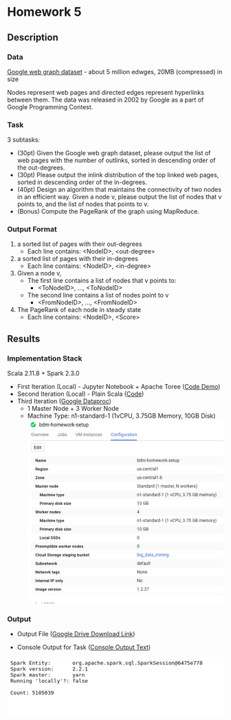 # Homework 5

## Description

### Data
[Google web graph dataset](http://snap.stanford.edu/data/web-Google.html) - about 5 million edwges, 20MB (compressed) in size

Nodes represent web pages and directed edges represent hyperlinks between them.
The data was released in 2002 by Google as a part of Google Programming Contest.


### Task
3 subtasks:
+ (30pt) Given the Google web graph dataset, please output the list of web pages with the number of outlinks, sorted in descending order of the out-degrees.
+ (30pt) Please output the inlink distribution of the top linked web pages, sorted in descending order of the in-degrees.
+ (40pt) Design an algorithm that maintains the connectivity of two nodes in an efficient way. Given a node v, please output the list of nodes that v points to, and the list of nodes that points to v.
+ (Bonus) Compute the PageRank of the graph using MapReduce.

### Output Format
1. a sorted list of pages with their out-degrees
    + Each line contains: <NodeID\>, <out-degree\>
1. a sorted list of pages with their in-degrees
    + Each line contains: <NodeID\>, <in-degree\>
1. Given a node v,
    + The first line contains a list of nodes that v points to:
        + <ToNodeID\>, …, <ToNodeID\>
    + The second line contains a list of nodes point to v
        + <FromNodeID\>, …, <FromNodeID\>
1. The PageRank of each node in steady state
    + Each line contains: <NodeID\>, <Score\>

## Results

### Implementation Stack
Scala 2.11.8 + Spark 2.3.0

+ First Iteration (Local) - Jupyter Notebook + Apache Toree ([Code Demo](https://github.com/michaelandhsm2/big-data-mining-course/blob/master/hw5/HW%20%235.ipynb))
+ Second Iteration (Local) - Plain Scala ([Code](https://github.com/michaelandhsm2/big-data-mining-course/blob/master/hw5/sbt/src/main/scala/hw5.scala))
+ Third Iteration ([Google Dataproc](https://cloud.google.com/dataproc/))
  - 1 Master Node + 3 Worker Node
  - Machine Type: n1-standard-1 (1vCPU, 3.75GB Memory, 10GB Disk)
![Cluster Setup Picture](https://raw.githubusercontent.com/michaelandhsm2/big-data-mining-course/master/hw5/pics/Setup.png)

### Output
- Output File ([Google Drive Download Link](https://drive.google.com/file/d/1mUP5Ii8wMy2Vk0Ihkd1uK-tJjDm-IKXi/view?usp=sharing))

- Console Output for Task ([Console Output Text](https://raw.githubusercontent.com/michaelandhsm2/big-data-mining-course/master/hw5/consoleLog.txt))

![Console Output 1 Picture](https://raw.githubusercontent.com/michaelandhsm2/big-data-mining-course/master/hw5/pics/Results_1.PNG)
